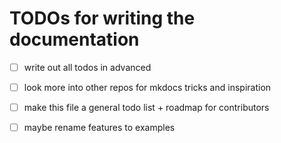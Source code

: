 # TODOs for writing the documentation

- [ ] write out all todos in advanced

- [ ] look more into other repos for mkdocs tricks and inspiration

- [ ] make this file a general todo list + roadmap for contributors

- [ ] maybe rename features to examples
